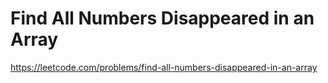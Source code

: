 # Find All Numbers Disappeared in an Array
https://leetcode.com/problems/find-all-numbers-disappeared-in-an-array
